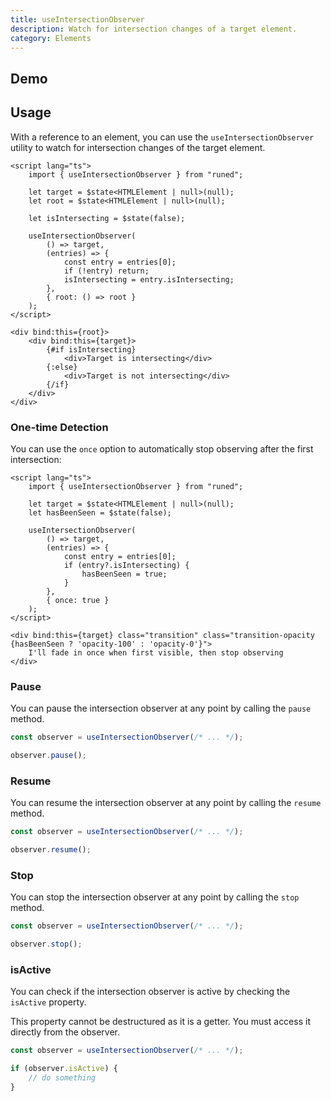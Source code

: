 ```yaml
---
title: useIntersectionObserver
description: Watch for intersection changes of a target element.
category: Elements
---
```


<script>
import Demo from '$lib/components/demos/use-intersection-observer.svelte';
import { Callout } from '@svecodocs/kit'
</script>

## Demo

<Demo />

## Usage

With a reference to an element, you can use the `useIntersectionObserver` utility to watch for
intersection changes of the target element.

```svelte
<script lang="ts">
	import { useIntersectionObserver } from "runed";

	let target = $state<HTMLElement | null>(null);
	let root = $state<HTMLElement | null>(null);

	let isIntersecting = $state(false);

	useIntersectionObserver(
		() => target,
		(entries) => {
			const entry = entries[0];
			if (!entry) return;
			isIntersecting = entry.isIntersecting;
		},
		{ root: () => root }
	);
</script>

<div bind:this={root}>
	<div bind:this={target}>
		{#if isIntersecting}
			<div>Target is intersecting</div>
		{:else}
			<div>Target is not intersecting</div>
		{/if}
	</div>
</div>
```

### One-time Detection

You can use the `once` option to automatically stop observing after the first intersection:

```svelte
<script lang="ts">
	import { useIntersectionObserver } from "runed";

	let target = $state<HTMLElement | null>(null);
	let hasBeenSeen = $state(false);

	useIntersectionObserver(
		() => target,
		(entries) => {
			const entry = entries[0];
			if (entry?.isIntersecting) {
				hasBeenSeen = true;
			}
		},
		{ once: true }
	);
</script>

<div bind:this={target} class="transition" class="transition-opacity {hasBeenSeen ? 'opacity-100' : 'opacity-0'}">
	I'll fade in once when first visible, then stop observing
</div>
```

### Pause

You can pause the intersection observer at any point by calling the `pause` method.

```ts
const observer = useIntersectionObserver(/* ... */);

observer.pause();
```

### Resume

You can resume the intersection observer at any point by calling the `resume` method.

```ts
const observer = useIntersectionObserver(/* ... */);

observer.resume();
```

### Stop

You can stop the intersection observer at any point by calling the `stop` method.

```ts
const observer = useIntersectionObserver(/* ... */);

observer.stop();
```

### isActive

You can check if the intersection observer is active by checking the `isActive` property.

<Callout type="warning">

This property cannot be destructured as it is a getter. You must access it directly from the
observer.

</Callout>

```ts
const observer = useIntersectionObserver(/* ... */);

if (observer.isActive) {
	// do something
}
```
